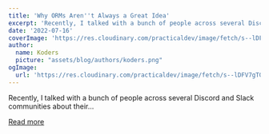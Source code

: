 ```yaml
---
title: 'Why ORMs Aren''t Always a Great Idea'
excerpt: 'Recently, I talked with a bunch of people across several Discord and Slack communities about their...'
date: '2022-07-16'
coverImage: 'https://res.cloudinary.com/practicaldev/image/fetch/s--lDFV7gTG--/c_imagga_scale,f_auto,fl_progressive,h_420,q_auto,w_1000/https://dev-to-uploads.s3.amazonaws.com/uploads/articles/ciawr8qy80n2he4zr51z.jpg'
author:
  name: Koders
  picture: "assets/blog/authors/koders.png"
ogImage:
  url: 'https://res.cloudinary.com/practicaldev/image/fetch/s--lDFV7gTG--/c_imagga_scale,f_auto,fl_progressive,h_420,q_auto,w_1000/https://dev-to-uploads.s3.amazonaws.com/uploads/articles/ciawr8qy80n2he4zr51z.jpg'
---
```


Recently, I talked with a bunch of people across several Discord and Slack communities about their...

[Read more](https://dev.to/harshhhdev/why-orms-arent-always-a-great-idea-41kg)
